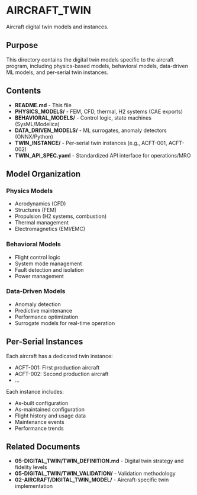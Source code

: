 # AIRCRAFT_TWIN

Aircraft digital twin models and instances.

## Purpose

This directory contains the digital twin models specific to the aircraft program, including physics-based models, behavioral models, data-driven ML models, and per-serial twin instances.

## Contents

- **README.md** - This file
- **PHYSICS_MODELS/** - FEM, CFD, thermal, H2 systems (CAE exports)
- **BEHAVIORAL_MODELS/** - Control logic, state machines (SysML/Modelica)
- **DATA_DRIVEN_MODELS/** - ML surrogates, anomaly detectors (ONNX/Python)
- **TWIN_INSTANCE/** - Per-serial twin instances (e.g., ACFT-001, ACFT-002)
- **TWIN_API_SPEC.yaml** - Standardized API interface for operations/MRO

## Model Organization

### Physics Models
- Aerodynamics (CFD)
- Structures (FEM)
- Propulsion (H2 systems, combustion)
- Thermal management
- Electromagnetics (EMI/EMC)

### Behavioral Models
- Flight control logic
- System mode management
- Fault detection and isolation
- Power management

### Data-Driven Models
- Anomaly detection
- Predictive maintenance
- Performance optimization
- Surrogate models for real-time operation

## Per-Serial Instances

Each aircraft has a dedicated twin instance:
- ACFT-001: First production aircraft
- ACFT-002: Second production aircraft
- ...

Each instance includes:
- As-built configuration
- As-maintained configuration
- Flight history and usage data
- Maintenance events
- Performance trends

## Related Documents

- **05-DIGITAL_TWIN/TWIN_DEFINITION.md** - Digital twin strategy and fidelity levels
- **05-DIGITAL_TWIN/TWIN_VALIDATION/** - Validation methodology
- **02-AIRCRAFT/DIGITAL_TWIN_MODEL/** - Aircraft-specific twin implementation
